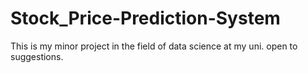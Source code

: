# Stock_Price-Prediction-System

This is my minor project in the field of data science at my uni.
open to suggestions.
